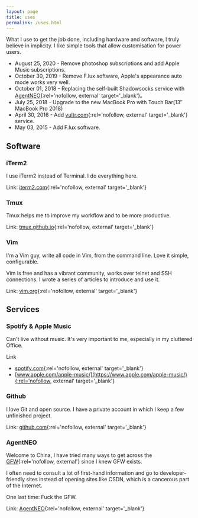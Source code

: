 ```yaml
---
layout: page
title: uses
permalink: /uses.html
---
```


What I use to get the job done, including hardware and software, I truly
believe in implicity. I like simple tools that allow customisation for power
users.

- August 25, 2020 - Remove photoshop subscriptions and add Apple Music
  subscriptions.
- October 30, 2019 - Remove F.lux software, Apple's appearance auto mode works
  very well.
- October 01, 2018 - Replacing the self-built Shadowsocks service with [AgentNEO](https://agneo.co/?rc=9g4xa1hs){:rel='nofollow, external' target='_blank'}。
- July 25, 2018 - Upgrade to the new MacBook Pro with Touch
  Bar(13″ MacBook Pro 2018)
- April 30, 2016 - Add [vultr.com](//www.vultr.com/?ref=6916719){:rel='nofollow, external' target='_blank'} service.
- May 03, 2015 - Add F.lux software.

## Software

### iTerm2

I use iTerm2 instead of Terminal. I do everything here.

Link: [iterm2.com](//iterm2.com){:rel='nofollow, external' target='_blank'}

### Tmux

Tmux helps me to improve my workflow and to be more productive.

Link: [tmux.github.io](//tmux.github.io){:rel='nofollow, external' target='_blank'}

### Vim

I'm a Vim guy, write all code in Vim, from the command line. Love it simple,
configurable.

Vim is free and has a vibrant community, works over telnet and SSH connections.
I wrote a series of articles to introduce and use it.

Link: [vim.org](//vim.org){:rel='nofollow, external' target='_blank'}

## Services

### Spotify & Apple Music

Can't live without music. It's very important to me, especially in my cluttered
Office.

Link

- [spotify.com](//spotify.com){:rel='nofollow, external' target='_blank'}
- [www.apple.com/apple-music/](https://www.apple.com/apple-music/){:rel='nofollow, external' target='_blank'}

### Github

I love Git and open source. I have a private account in which I keep a few
unfinished project.

Link: [github.com](//github.com){:rel='nofollow, external' target='_blank'}

### AgentNEO

Welcome to China, I have tried many ways to get across the [GFW](//en.wikipedia.org/wiki/Great_Firewall){:rel='nofollow, external'} since I knew GFW exists.

I often need to consult a lot of first-hand information and go to
developer-friendly sites instead of opening sites like CSDN, which is a
cancerous part of the Internet.

One last time: Fuck the GFW.

Link: [AgentNEO](https://agneo.co/?rc=9g4xa1hs){:rel='nofollow, external' target='_blank'}

